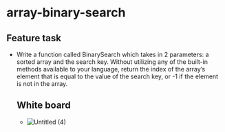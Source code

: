 # array-binary-search

## Feature task

- Write a function called BinarySearch which takes in 2 parameters: a sorted array and the search key. Without utilizing any of the built-in methods available to your language,
  return the index of the array’s element that is equal to the value of the search key, or -1 if the element is not in the array.
  
  
  ## White board
  
  - ![Untitled (4)](https://user-images.githubusercontent.com/99936580/185249775-f58377d6-fc3e-4edf-824f-8792c3e3d30d.jpg)
